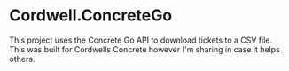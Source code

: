 # Cordwell.ConcreteGo

This project uses the Concrete Go API to download tickets to a CSV file.  This was built for Cordwells Concrete however I'm sharing in case it helps others.
